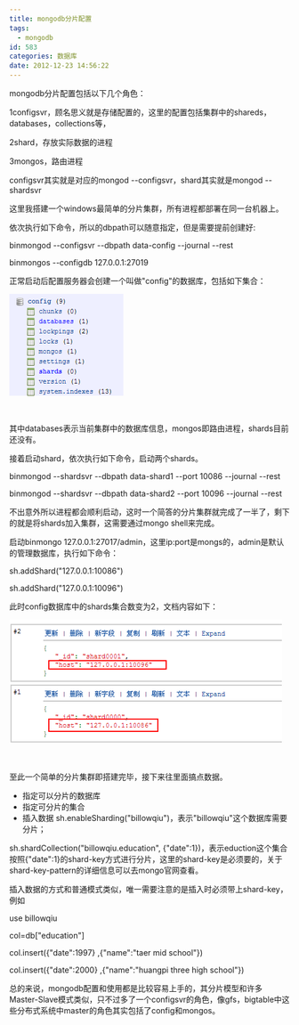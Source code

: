 ```yaml
---
title: mongodb分片配置
tags:
  - mongodb
id: 583
categories: 数据库
date: 2012-12-23 14:56:22
---
```


mongodb分片配置包括以下几个角色：

1configsvr，顾名思义就是存储配置的，这里的配置包括集群中的shareds，databases，collections等，

2shard，存放实际数据的进程

3mongos，路由进程

configsvr其实就是对应的mongod --configsvr，shard其实就是mongod --shardsvr

这里我搭建一个windows最简单的分片集群，所有进程都部署在同一台机器上。

依次执行如下命令，所以的dbpath可以随意指定，但是需要提前创建好:

binmongod --configsvr --dbpath data-config --journal --rest

binmongos --configdb 127.0.0.1:27019

正常启动后配置服务器会创建一个叫做"config"的数据库，包括如下集合：

![](/images/2012/12/mongo-config-db.png)

&nbsp;

其中databases表示当前集群中的数据库信息，mongos即路由进程，shards目前还没有。

接着启动shard，依次执行如下命令，启动两个shards。

binmongod --shardsvr --dbpath data-shard1 --port 10086 --journal --rest

binmongod --shardsvr --dbpath data-shard2 --port 10096 --journal --rest

不出意外所以进程都会顺利启动，这时一个简答的分片集群就完成了一半了，剩下的就是将shards加入集群，这需要通过mongo shell来完成。

启动binmongo 127.0.0.1:27017/admin，这里ip:port是mongs的，admin是默认的管理数据库，执行如下命令：

sh.addShard("127.0.0.1:10086")

sh.addShard("127.0.0.1:10096")

此时config数据库中的shards集合数变为2，文档内容如下：

![](/images/2012/12/mongo-config-shards.png)

&nbsp;

至此一个简单的分片集群即搭建完毕，接下来往里面搞点数据。

*   指定可以分片的数据库
*   指定可分片的集合
*   插入数据
sh.enableSharding("billowqiu")，表示"billowqiu"这个数据库需要分片；

sh.shardCollection("billowqiu.education", {"date":1})，表示eduction这个集合按照{"date":1}的shard-key方式进行分片，这里的shard-key是必须要的，关于shard-key-pattern的详细信息可以去mongo官网查看。

插入数据的方式和普通模式类似，唯一需要注意的是插入时必须带上shard-key，例如

use billowqiu

col=db["education"]

col.insert({"date":1997} ,{"name":"taer mid school"})

col.insert({"date":2000} ,{"name":"huangpi three high school"})

总的来说，mongodb配置和使用都是比较容易上手的，其分片模型和许多Master-Slave模式类似，只不过多了一个configsvr的角色，像gfs，bigtable中这些分布式系统中master的角色其实包括了config和mongos。

&nbsp;